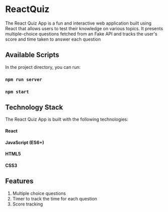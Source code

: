 # ReactQuiz
The React Quiz App is a fun and interactive web application built using React that allows users to test their knowledge on various topics. It presents multiple-choice questions fetched from an Fake API and tracks the user's score and time taken to answer each question

## Available Scripts

In the project directory, you can run:

### `npm run server`
### `npm start`


## Technology Stack
The React Quiz App is built with the following technologies:

#### React
#### JavaScript (ES6+)
#### HTML5
#### CSS3

## Features
1. Multiple choice questions
2. Timer to track the time for each question
3. Score tracking
